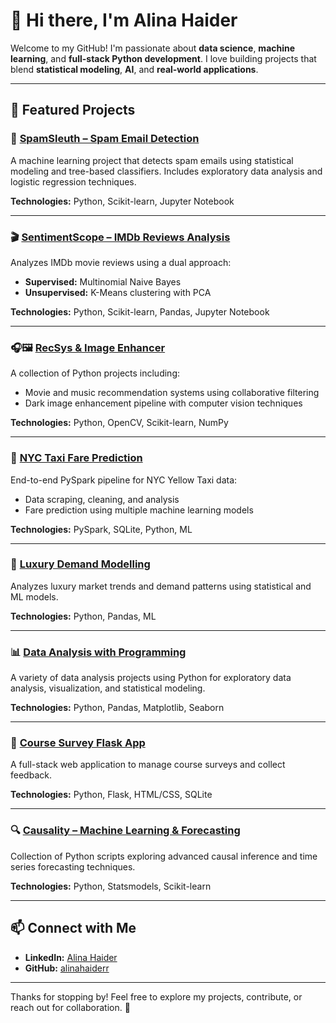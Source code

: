 # 👋 Hi there, I'm Alina Haider

Welcome to my GitHub! I'm passionate about **data science**, **machine learning**, and **full-stack Python development**. I love building projects that blend **statistical modeling**, **AI**, and **real-world applications**.

---

## 🚀 Featured Projects

### 📧 [SpamSleuth – Spam Email Detection](https://github.com/alinahaiderr/SpamSleuth-Spam-Email-Detection)
A machine learning project that detects spam emails using statistical modeling and tree-based classifiers. Includes exploratory data analysis and logistic regression techniques.

**Technologies:** Python, Scikit-learn, Jupyter Notebook

---

### 🎬 [SentimentScope – IMDb Reviews Analysis](https://github.com/alinahaiderr/sentimentscope)
Analyzes IMDb movie reviews using a dual approach:
- **Supervised:** Multinomial Naive Bayes
- **Unsupervised:** K-Means clustering with PCA

**Technologies:** Python, Scikit-learn, Pandas, Jupyter Notebook

---

### 🎧🖼️ [RecSys & Image Enhancer](https://github.com/alinahaiderr/recsys-image-enhancer)
A collection of Python projects including:
- Movie and music recommendation systems using collaborative filtering
- Dark image enhancement pipeline with computer vision techniques

**Technologies:** Python, OpenCV, Scikit-learn, NumPy

---

### 🚕 [NYC Taxi Fare Prediction](https://github.com/alinahaiderr/nyc-taxi-fare-prediction)
End-to-end PySpark pipeline for NYC Yellow Taxi data:
- Data scraping, cleaning, and analysis
- Fare prediction using multiple machine learning models

**Technologies:** PySpark, SQLite, Python, ML

---

### 💎 [Luxury Demand Modelling](https://github.com/alinahaiderr/luxury-demand-modelling)
Analyzes luxury market trends and demand patterns using statistical and ML models.

**Technologies:** Python, Pandas, ML

---

### 📊 [Data Analysis with Programming](https://github.com/alinahaiderr/data-analysis-projects)
A variety of data analysis projects using Python for exploratory data analysis, visualization, and statistical modeling.

**Technologies:** Python, Pandas, Matplotlib, Seaborn

---

### 📝 [Course Survey Flask App](https://github.com/alinahaiderr/course-survey-app)
A full-stack web application to manage course surveys and collect feedback.

**Technologies:** Python, Flask, HTML/CSS, SQLite

---

### 🔍 [Causality – Machine Learning & Forecasting](https://github.com/alinahaiderr/causality-ml-forecasting)
Collection of Python scripts exploring advanced causal inference and time series forecasting techniques.

**Technologies:** Python, Statsmodels, Scikit-learn

---

## 📫 Connect with Me

- **LinkedIn:** [Alina Haider](https://www.linkedin.com/in/alina-haider)
- **GitHub:** [alinahaiderr](https://github.com/alinahaiderr)

---

Thanks for stopping by! Feel free to explore my projects, contribute, or reach out for collaboration. 🌟
